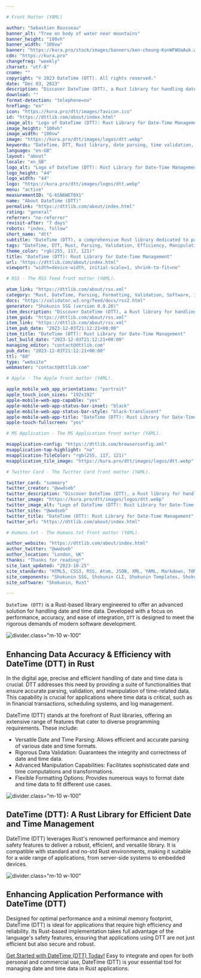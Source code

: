 ```yaml
---

# Front Matter (YAML)

author: "Sebastien Rousseau"
banner_alt: "Tree on body of water near mountains"
banner_height: "100vh"
banner_width: "100vw"
banner: "https://kura.pro/stock/images/banners/ken-cheung-KonWFWUaAuk.webp"
cdn: "https://kura.pro"
changefreq: "weekly"
charset: "utf-8"
cname: ""
copyright: "© 2023 DateTime (DTT). All rights reserved."
date: "Dec 03, 2023"
description: "Discover DateTime (DTT), a Rust library for handling date and time data with precision. Ideal for efficient parsing, validation, and formatting."
download: ""
format-detection: "telephone=no"
hreflang: "en"
icon: "https://kura.pro/dtt/images/favicon.ico"
id: "https://dttlib.com/about/index.html"
image_alt: "Logo of DateTime (DTT): Rust Library for Date-Time Management"
image_height: "100vh"
image_width: "100vw"
image: "https://kura.pro/dtt/images/logos/dtt.webp"
keywords: "DateTime, DTT, Rust library, date parsing, time validation, data manipulation, Rust programming, efficient computing, software development, Rust date-time"
language: "en-GB"
layout: "about"
locale: "en_GB"
logo_alt: "Logo of DateTime (DTT): Rust Library for Date-Time Management"
logo_height: "44"
logo_width: "44"
logo: "https://kura.pro/dtt/images/logos/dtt.webp"
menu: "active"
measurementID: "G-6SN6WET0X1"
name: "About DateTime (DTT)"
permalink: "https://dttlib.com/about/index.html"
rating: "general"
referrer: "no-referrer"
revisit-after: "7 days"
robots: "index, follow"
short_name: "dtt"
subtitle: "DateTime (DTT), a comprehensive Rust library dedicated to parsing, validating, manipulating, and formatting dates and times"
tags: "DateTime, DTT, Rust, Parsing, Validation, Efficiency, Manipulation, Software, Development, Programming"
theme_color: "rgb(255, 117, 121)"
title: "DateTime (DTT): Rust Library for Date-Time Management"
url: "https://dttlib.com/about/index.html"
viewport: "width=device-width, initial-scale=1, shrink-to-fit=no"

# RSS - The RSS feed front matter (YAML).

atom_link: "https://dttlib.com/about/rss.xml"
category: "Rust, DateTime, Parsing, Formatting, Validation, Software, Integration, Performance, Development, Timezones"
docs: "https://validator.w3.org/feed/docs/rss2.html"
generator: "Shokunin SSG (version 0.0.26)"
item_description: "Discover DateTime (DTT), a Rust library for handling date and time data with precision. Ideal for efficient parsing, validation, and formatting."
item_guid: "https://dttlib.com/about/rss.xml"
item_link: "https://dttlib.com/about/rss.xml"
item_pub_date: "2023-12-03T21:12:21+00:00"
item_title: "DateTime (DTT): Rust Library for Date-Time Management"
last_build_date: "2023-12-03T21:12:21+00:00"
managing_editor: "contact@dttlib.com"
pub_date: "2023-12-03T21:12:21+00:00"
ttl: "60"
type: "website"
webmaster: "contact@dttlib.com"

# Apple - The Apple front matter (YAML).

apple_mobile_web_app_orientations: "portrait"
apple_touch_icon_sizes: "192x192"
apple-mobile-web-app-capable: "yes"
apple-mobile-web-app-status-bar-inset: "black"
apple-mobile-web-app-status-bar-style: "black-translucent"
apple-mobile-web-app-title: "DateTime (DTT): Rust Library for Date-Time Management"
apple-touch-fullscreen: "yes"

# MS Application - The MS Application front matter (YAML).

msapplication-config: "https://dttlib.com/browserconfig.xml"
msapplication-tap-highlight: "no"
msapplication-TileColor: "rgb(255, 117, 121)"
msapplication_tile_image: "https://kura.pro/dtt/images/logos/dtt.webp"

# Twitter Card - The Twitter Card front matter (YAML).

twitter_card: "summary"
twitter_creator: "@wwdseb"
twitter_description: "Discover DateTime (DTT), a Rust library for handling date and time data with precision. Ideal for efficient parsing, validation, and formatting."
twitter_image: "https://kura.pro/dtt/images/logos/dtt.webp"
twitter_image_alt: "Logo of DateTime (DTT): Rust Library for Date-Time Management"
twitter_site: "@wwdseb"
twitter_title: "DateTime (DTT): Rust Library for Date-Time Management"
twitter_url: "https://dttlib.com/about/index.html"

# Humans.txt - The Humans.txt front matter (YAML).

author_website: "https://dttlib.com/about/index.html"
author_twitter: "@wwdseb"
author_location: "London, UK"
thanks: "Thanks for reading!"
site_last_updated: "2023-10-25"
site_standards: "HTML5, CSS3, RSS, Atom, JSON, XML, YAML, Markdown, TOML"
site_components: "Shokunin SSG, Shokunin CLI, Shokunin Templates, Shokunin Themes, Kaishi SSG, Kaishi CLI, Kaishi Templates, Kaishi Themes"
site_software: "Shokunin, Rust"

---
```


`DateTime (DTT)` is a Rust-based library engineered to offer an advanced solution for handling date and time data. Developed with a focus on performance, accuracy, and ease of integration, `DTT` is designed to meet the rigorous demands of modern software development.

![divider][divider].class=\"m-10 w-100\"

## Enhancing Data Accuracy & Efficiency with DateTime (DTT) in Rust

In the digital age, precise and efficient handling of date and time data is crucial. DTT addresses this need by providing a suite of functionalities that ensure accurate parsing, validation, and manipulation of time-related data. This capability is crucial for applications where time data is critical, such as in financial transactions, scheduling systems, and log management.

DateTime (DTT) stands at the forefront of Rust libraries, offering an extensive range of features that cater to diverse programming requirements. These include:

- Versatile Date and Time Parsing: Allows efficient and accurate parsing of various date and time formats.
- Rigorous Data Validation: Guarantees the integrity and correctness of date and time data.
- Advanced Manipulation Capabilities: Facilitates sophisticated date and time computations and transformations.
- Flexible Formatting Options: Provides numerous ways to format date and time data to fit different use cases.

![divider][divider].class=\"m-10 w-100\"

## DateTime (DTT): A Rust Library for Efficient Date and Time Management

DateTime (DTT) leverages Rust's renowned performance and memory safety features to deliver a robust, efficient, and versatile library. It is compatible with standard and no-std Rust environments, making it suitable for a wide range of applications, from server-side systems to embedded devices.

![divider][divider].class=\"m-10 w-100\"

## Enhancing Application Performance with DateTime (DTT)

Designed for optimal performance and a minimal memory footprint, DateTime (DTT) is ideal for applications that require high efficiency and reliability. Its Rust-based implementation takes full advantage of the language's safety features, ensuring that applications using DTT are not just efficient but also secure and robust.

[Get Started with DateTime (DTT) Today!][00] Easy to integrate and open for both personal and commercial use, DateTime (DTT) is your essential tool for managing date and time data in Rust applications.

[00]: /getting-started/index.html "Get Started with DateTime (DTT) Today!"

[divider]: https://kura.pro/common/images/elements/divider.svg "Divider"
